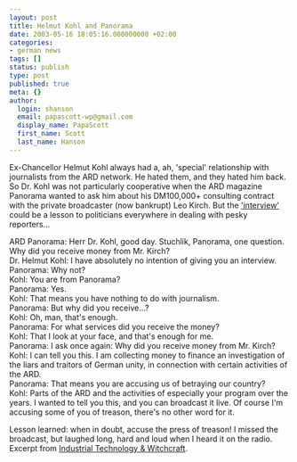 ```yaml
---
layout: post
title: Helmut Kohl and Panorama
date: 2003-05-16 18:05:16.000000000 +02:00
categories:
- german news
tags: []
status: publish
type: post
published: true
meta: {}
author:
  login: shanson
  email: papascott-wp@gmail.com
  display_name: PapaScott
  first_name: Scott
  last_name: Hanson
---
```

<p>Ex-Chancellor Helmut Kohl always had a, ah, 'special' relationship with journalists from the ARD network. He hated them, and they hated him back. So Dr. Kohl was not particularly cooperative when the ARD magazine Panorama wanted to ask him about his DM100,000+ consulting contract with the private broadcaster (now bankrupt) Leo Kirch. But the <a href="http://www.ndrtv.de/panorama/20030515/kirch.html">'interview'</a> could be a lesson to politicians everywhere in dealing with pesky reporters...</p>
<p>ARD Panorama: Herr Dr. Kohl, good day. Stuchlik, Panorama, one question. Why did you receive money from Mr. Kirch?<br />
Dr. Helmut Kohl: I have absolutely no intention of giving you an interview.<br />
Panorama: Why not?<br />
Kohl: You are from Panorama?<br />
Panorama: Yes.<br />
Kohl: That means you have nothing to do with journalism.<br />
Panorama: But why did you receive...?<br />
Kohl: Oh, man, that's enough.<br />
Panorama: For what services did you receive the money?<br />
Kohl: That I look at your face, and that's enough for me.<br />
Panorama: I ask once again: Why did you receive money from Mr. Kirch?<br />
Kohl: I can tell you this. I am collecting money to finance an investigation of the liars and traitors of German unity, in connection with certain activities of the ARD.<br />
Panorama: That means you are accusing us of betraying our country?<br />
Kohl: Parts of the ARD and the activities of especially your program over the years. I wanted to tell you this, and you can broadcast it live. Of course I'm accusing some of you of treason, there's no other word for it.</p>
<p>Lesson learned: when in doubt, accuse the press of treason! I missed the broadcast, but laughed long, hard and loud when I heard it on the radio. Excerpt from <a title="Industrial Technology & Witchcraft - das Weblog von TextLab" href="http://www.industrial-technology-and-witchcraft.de/index.php?id=P2066">Industrial Technology & Witchcraft</a>.</p>
